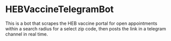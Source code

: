 # HEBVaccineTelegramBot
This is a bot that scrapes the HEB vaccine portal for open appointments within a search radius for a select zip code, then posts the link in a telegram channel in real time.
